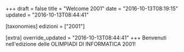 +++
draft = false
title = "Welcome 2001"
date = "2016-10-13T08:19:15"
updated = "2016-10-13T08:44:41"

[taxonomies]
edizioni = ["2001"]

[extra]
override_updated = "2016-10-13T08:44:41"
+++
Benvenuti nell'edizione delle OLIMPIADI DI INFORMATICA 2001!
